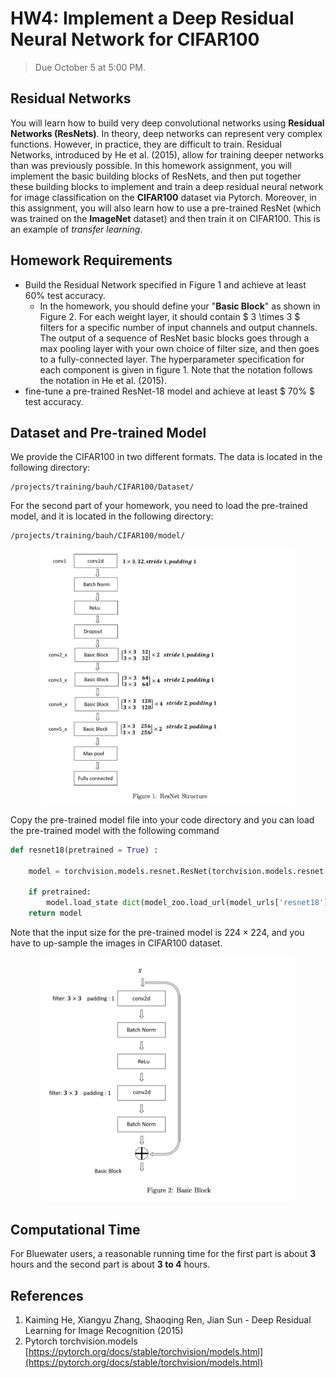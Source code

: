 # HW4: Implement a Deep Residual Neural Network for CIFAR100

> Due October 5 at 5:00 PM.


## Residual Networks

You will learn how to build very deep convolutional networks using **Residual Networks (ResNets)**. In theory, deep networks can represent very complex functions. However, in practice, they are difficult to train. Residual Networks, introduced by He et al. (2015), allow for training deeper networks than was previously possible. In this homework assignment, you will implement the basic building blocks of ResNets, and then put together these building blocks to implement and train a deep residual neural network for image classification on the **CIFAR100** dataset via Pytorch. Moreover, in this assignment, you will also learn how to use a pre-trained ResNet (which was trained on the **ImageNet** dataset) and then train it on CIFAR100. This is an example of *transfer learning*.


## Homework Requirements

- Build the Residual Network specified in Figure 1 and achieve at least $60\%$ test accuracy.
    - In the homework, you should define your "**Basic Block**" as shown in Figure 2. For each weight layer, it should contain $ 3 \times 3 $ filters for a specific number of input channels and output channels. The output of a sequence of ResNet basic blocks goes through a max pooling layer with your own choice of filter size, and then goes to a fully-connected layer. The hyperparameter specification for each component is given in figure 1. Note that the notation follows the notation in He et al. (2015).
- fine-tune a pre-trained ResNet-18 model and achieve at least $ 70\% $ test accuracy.



## Dataset and Pre-trained Model

We provide the CIFAR100 in two different formats. The data is located in the following directory:

```
/projects/training/bauh/CIFAR100/Dataset/
```

For the second part of your homework, you need to load the pre-trained model, and it is located in the following directory:

```
/projects/training/bauh/CIFAR100/model/
```

<div style="text-align:center">
    <img src="fig/fig1.png" width="80%">
</div>


Copy the pre-trained model file into your code directory and you can load the pre-trained model with the following command


```python
def resnet18(pretrained = True) :

    model = torchvision.models.resnet.ResNet(torchvision.models.resnet.BasicBlock, [2,2,2,2])
    
    if pretrained:
        model.load_state dict(model_zoo.load_url(model_urls['resnet18'], model_dir = './'))
    return model
```


Note that the input size for the pre-trained model is $224 \times 224$, and you have to up-sample the images in CIFAR100 dataset.

<div style="text-align:center">
    <img src="fig/fig2.png" width="80%">
</div>

## Computational Time

For Bluewater users, a reasonable running time for the first part is about **3** hours and the second part is about **3 to 4** hours.



## References

1. Kaiming He, Xiangyu Zhang, Shaoqing Ren, Jian Sun - Deep Residual Learning for Image Recognition (2015)
2. Pytorch torchvision.models [https://pytorch.org/docs/stable/torchvision/models.html](https://pytorch.org/docs/stable/torchvision/models.html)

